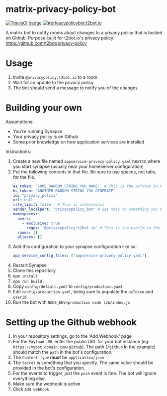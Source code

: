 # matrix-privacy-policy-bot

[![TravisCI badge](https://travis-ci.org/turt2live/matrix-privacy-policy-bot.svg?branch=master)](https://travis-ci.org/turt2live/matrix-privacy-policy-bot)
[![#privacypolicybot:t2bot.io](https://img.shields.io/badge/matrix-%23privacypolicybot:t2bot.io-brightgreen.svg)](https://matrix.to/#/#privacypolicybot:t2bot.io)

A matrix bot to notify rooms about changes to a privacy policy that is hosted on Github. Purpose-built for t2bot.io's privacy policy: https://github.com/t2bot/privacy-policy

# Usage

1. Invite `@privacypolicy:t2bot.io` to a room
2. Wait for an update to the privacy policy
3. The bot should send a message to notify you of the changes

# Building your own

Assumptions:
* You're running Synapse
* Your privacy policy is on Github
* Some prior knowledge on how application services are installed

Instructions:
1. Create a new file named `appservice-privacy-policy.yaml` next to where you start synapse (usually near your homeserver configuration)
2. Put the following contents in that file. Be sure to use spaces, not tabs, for the file.
    ```yaml
    as_token: "SOME_RANDOM_STRING_YOU_MAKE"  # This is the asToken in the bot config
    hs_token: "ANOTHER_RANDOM_STRING_YOU_GENERATE"
    id: "privacy_policy"  
    url: null
    rate_limit: false   # This is intentional
    sender_localpart: "privacypolicy_bot" # Set this to something you can forget about
    namespaces:
      users:
        - exclusive: true
          regex: '@privacypolicy:t2bot.io' # This is the userId in the bot config
      rooms: []
      aliases: []
    ```
3. Add this configuration to your synapse configuration like so:
    ```yaml
    app_service_config_files: ["appservice-privacy-policy.yaml"]
    ```
4. Restart Synapse
5. Clone this repository
6. `npm install`
7. `npm run build`
8. Copy `config/default.yaml` to `config/production.yaml`
9. Edit `config/production.yaml`, being sure to populate the `asToken` and `userId`
10. Run the bot with `NODE_ENV=production node lib/index.js`

# Setting up the Github webhook

1. In your repository settings, go to the 'Add Webhook' page
2. For the `Payload URL` enter the public URL for your bot instance (eg: `https://mybot.domain.com/github`). The path (`/github` in the example) should match the `path` in the bot's configuration.
3. The `Content type` **must** be `application/json`
4. The `Secret` is something that you specify. The same value should be provided in the bot's configuration.
6. For the events to trigger, just the `push` event is fine. The bot will ignore everything else.
7. Make sure the webhook is active
8. Click `Add webhook`
